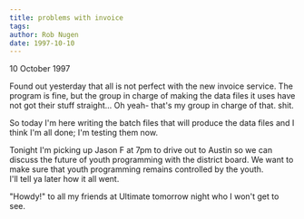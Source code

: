 ```yaml
---
title: problems with invoice
tags: 
author: Rob Nugen
date: 1997-10-10
---
```


<p class=date>10 October 1997</p>

<p>
Found out yesterday that all is not perfect with the new invoice service. The program is fine, but the group in charge of making the data files it uses have not got their stuff straight...
Oh yeah- that's my group in charge of that.  shit.
<p>
So today I'm here writing the batch files that will produce the data files and I think I'm all done; I'm testing them now.
<p>
Tonight I'm picking up Jason F at 7pm to drive out to Austin so we can discuss the future of youth programming with the district board. We want to make sure that youth programming remains controlled by the youth.
<br>I'll tell ya later how it all went.
<p>
"Howdy!" to all my friends at Ultimate tomorrow night who I won't get to see.

<p>

